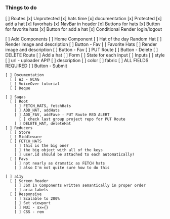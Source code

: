 ### Things to do
  
  [ ] Routes
    [x] Unprotected
      [x] hats time
      [x] documentation
    [x] Protected
      [x] add a hat
      [x] favorhats
    [x] NavBar in header
      [x] Buttons for hats
      [x] Button for favorite hats
      [x] Button for add a hat
      [x] Conditional Render login/logout

  [ ] Add Components
    [ ] Home Component
      [ ] Hat of the day Random Hat
      [ ] Render image and description
      [ ] Button - Fav
    [ ] Favorite Hats
      [ ] Render image and description
      [ ] Button - Fav
        [ ] PUT Route
      [ ] Button - Delete
        [ ] DELETE Route
    [ ] Add a hat
      [ ] Form
        [ ] State for each input
      [ ] Inputs
        [ ] style
        [ ] url - uploader API?
        [ ] description
        [ ] color
        [ ] fabric
        [ ] ALL FIELDS REQUIRED
      [ ] Button - Submit
    
    [ ] Documentation
      [ ] W3 - WCAG
      [ ] VoiceOver tutorial
      [ ] Deque

    [ ] Sagas
      [ ] Root
        [ ] FETCH_HATS, fetchHats
        [ ] ADD_HAT, addHats
        [ ] ADD_FAV, addFave - PUT Route RED ALERT
          [ ] check last group project repo for PUT Route
        [ ] DELETE_HAT, deleteHat
    [ ] Reducers
      [ ] Store
      [ ] Middleware
      [ ] FETCH_HATS
        [ ] this is the big one?
        [ ] the big object with all of the keys
        [ ] user.id should be attached to each automatically?
      [ ] Favs
        [ ] not nearly as dramatic as FETCH hats
        [ ] also I'm not quite sure how to do this

    [ ] a11y
      [ ] Screen Reader
        [ ] JSX in Components written semantically in proper order
        [ ] aria labels
      [ ] Responsive
        [ ] Scalable to 200%
        [ ] Set viewport
        [ ] MUI - sx={}
        [ ] CSS - rem